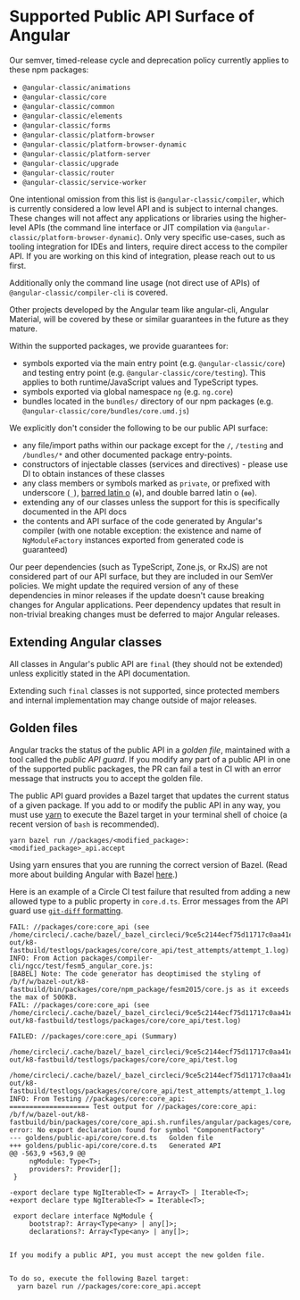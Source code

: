 # Supported Public API Surface of Angular

Our semver, timed-release cycle and deprecation policy currently applies to these npm packages:

- `@angular-classic/animations`
- `@angular-classic/core`
- `@angular-classic/common`
- `@angular-classic/elements`
- `@angular-classic/forms`
- `@angular-classic/platform-browser`
- `@angular-classic/platform-browser-dynamic`
- `@angular-classic/platform-server`
- `@angular-classic/upgrade`
- `@angular-classic/router`
- `@angular-classic/service-worker`


One intentional omission from this list is `@angular-classic/compiler`, which is currently considered a low level API and is subject to internal changes. These changes will not affect any applications or libraries using the higher-level APIs (the command line interface or JIT compilation via `@angular-classic/platform-browser-dynamic`). Only very specific use-cases, such as tooling integration for IDEs and linters, require direct access to the compiler API. If you are working on this kind of integration, please reach out to us first.

Additionally only the command line usage (not direct use of APIs) of `@angular-classic/compiler-cli` is covered.

Other projects developed by the Angular team like angular-cli, Angular Material, will be covered by these or similar guarantees in the future as they mature.

Within the supported packages, we provide guarantees for:

- symbols exported via the main entry point (e.g. `@angular-classic/core`) and testing entry point (e.g. `@angular-classic/core/testing`). This applies to both runtime/JavaScript values and TypeScript types.
- symbols exported via global namespace `ng` (e.g. `ng.core`)
- bundles located in the `bundles/` directory of our npm packages (e.g. `@angular-classic/core/bundles/core.umd.js`)


We explicitly don't consider the following to be our public API surface:

- any file/import paths within our package except for the `/`, `/testing` and `/bundles/*` and other documented package entry-points.
- constructors of injectable classes (services and directives) - please use DI to obtain instances of these classes
- any class members or symbols marked as `private`, or prefixed with underscore (`_`), [barred latin o](https://en.wikipedia.org/wiki/%C6%9F) (`ɵ`), and  double barred latin o (`ɵɵ`).
- extending any of our classes unless the support for this is specifically documented in the API docs
- the contents and API surface of the code generated by Angular's compiler (with one notable exception: the existence and name of `NgModuleFactory` instances exported from generated code is guaranteed)


Our peer dependencies (such as TypeScript, Zone.js, or RxJS) are not considered part of our API surface, but they are included in our SemVer policies. We might update the required version of any of these dependencies in minor releases if the update doesn't cause breaking changes for Angular applications. Peer dependency updates that result in non-trivial breaking changes must be deferred to major Angular releases.

<a name="final-classes"></a>

## Extending Angular classes

All classes in Angular's public API are `final` (they should not be extended) unless explicitly stated in the API documentation.

Extending such `final` classes is not supported, since protected members and internal implementation may change outside of major releases.

<a name="golden-files"></a>

## Golden files

Angular tracks the status of the public API in a *golden file*, maintained with a tool called the *public API guard*.
If you modify any part of a public API in one of the supported public packages, the PR can fail a test in CI with an error message that instructs you to accept the golden file.

The public API guard provides a Bazel target that updates the current status of a given package. If you add to or modify the public API in any way, you must use [yarn](https://yarnpkg.com/) to execute the Bazel target in your terminal shell of choice (a recent version of `bash` is recommended).

```shell
yarn bazel run //packages/<modified_package>:<modified_package>_api.accept
```

Using yarn ensures that you are running the correct version of Bazel.
(Read more about building Angular with Bazel [here](./BAZEL.md).)

Here is an example of a Circle CI test failure that resulted from adding a new allowed type to a public property in `core.d.ts`. Error messages from the API guard use [`git-diff` formatting](https://git-scm.com/docs/git-diff#_combined_diff_format).

```
FAIL: //packages/core:core_api (see /home/circleci/.cache/bazel/_bazel_circleci/9ce5c2144ecf75d11717c0aa41e45a8d/execroot/angular/bazel-out/k8-fastbuild/testlogs/packages/core/core_api/test_attempts/attempt_1.log)
INFO: From Action packages/compiler-cli/ngcc/test/fesm5_angular_core.js:
[BABEL] Note: The code generator has deoptimised the styling of /b/f/w/bazel-out/k8-fastbuild/bin/packages/core/npm_package/fesm2015/core.js as it exceeds the max of 500KB.
FAIL: //packages/core:core_api (see /home/circleci/.cache/bazel/_bazel_circleci/9ce5c2144ecf75d11717c0aa41e45a8d/execroot/angular/bazel-out/k8-fastbuild/testlogs/packages/core/core_api/test.log)

FAILED: //packages/core:core_api (Summary)
      /home/circleci/.cache/bazel/_bazel_circleci/9ce5c2144ecf75d11717c0aa41e45a8d/execroot/angular/bazel-out/k8-fastbuild/testlogs/packages/core/core_api/test.log
      /home/circleci/.cache/bazel/_bazel_circleci/9ce5c2144ecf75d11717c0aa41e45a8d/execroot/angular/bazel-out/k8-fastbuild/testlogs/packages/core/core_api/test_attempts/attempt_1.log
INFO: From Testing //packages/core:core_api:
==================== Test output for //packages/core:core_api:
/b/f/w/bazel-out/k8-fastbuild/bin/packages/core/core_api.sh.runfiles/angular/packages/core/npm_package/core.d.ts(7,1): error: No export declaration found for symbol "ComponentFactory"
--- goldens/public-api/core/core.d.ts	Golden file
+++ goldens/public-api/core/core.d.ts	Generated API
@@ -563,9 +563,9 @@
     ngModule: Type<T>;
     providers?: Provider[];
 }

-export declare type NgIterable<T> = Array<T> | Iterable<T>;
+export declare type NgIterable<T> = Iterable<T>;

 export declare interface NgModule {
     bootstrap?: Array<Type<any> | any[]>;
     declarations?: Array<Type<any> | any[]>;


If you modify a public API, you must accept the new golden file.


To do so, execute the following Bazel target:
  yarn bazel run //packages/core:core_api.accept

```
